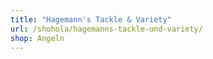 ```yaml
---
title: "Hagemann's Tackle & Variety"
url: /shohola/hagemanns-tackle-und-variety/
shop: Angeln
---
```


